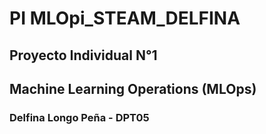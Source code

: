 # PI MLOpi_STEAM_DELFINA

## Proyecto Individual N°1
## Machine Learning Operations (MLOps)
### Delfina Longo Peña - DPT05
